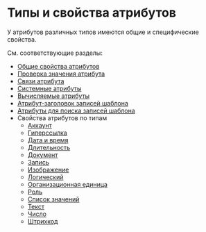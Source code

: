 # Типы и свойства атрибутов

У атрибутов различных типов имеются общие и специфические свойства.

См. соответствующие разделы:

* [Общие свойства атрибутов](attribute_common_properties.md)
* [Проверка значения атрибута](attribute_value_verification.md)
* [Связи атрибута](attribute_relations.md)
* [Системные атрибуты](system_attributes.md)
* [Вычисляемые атрибуты](calculated_attribute.md)
* [Атрибут-заголовок записей шаблона](displayed_attribute.md)
* [Атрибуты для поиска записей шаблона](searchable_attribute.md)
* Свойства атрибутов по типам
    * [Аккаунт](attribute_account.md)
    * [Гиперссылка](attribute_hyperlink.md)
    * [Дата и время](attribute_date_time.md)
    * [Длительность](attribute_duration.md)
    * [Документ](attribute_document.md)
    * [Запись](attribute_record.md)
    * [Изображение](attribute_image.md)
    * [Логический](attribute_boolean.md)
    * [Организационная единица](attribute_organizational_unit.md)
    * [Роль](attribute_role.md)
    * [Список значений](attribute_enum.md)
    * [Текст](attribute_text.md)
    * [Число](attribute_number.md)
    * [Штрихкод](attribute_barcode.md)
